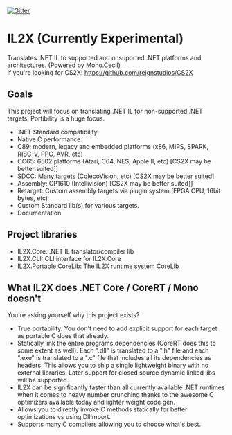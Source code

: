 [![Gitter](https://badges.gitter.im/IL2X/community.svg)](https://gitter.im/IL2X/community?utm_source=badge&utm_medium=badge&utm_campaign=pr-badge)

# IL2X (Currently Experimental)
Translates .NET IL to supported and unsuported .NET platforms and architectures. (Powered by Mono.Cecil)<br>
If you're looking for CS2X: https://github.com/reignstudios/CS2X

## Goals
This project will focus on translating .NET IL for non-supported .NET targets. Portibility is a huge focus.
* .NET Standard compatibility
* Native C performance
* C89: modern, legacy and embedded platforms (x86, MIPS, SPARK, RISC-V, PPC, AVR, etc)
* CC65: 6502 platforms (Atari, C64, NES, Apple II, etc) [CS2X may be better suited]]
* SDCC: Many targets (ColecoVision, etc) [CS2X may be better suited]
* Assembly: CP1610 (Intellivision) [CS2X may be better suited]]
* Retarget: Custom assembly targets via plugin system (FPGA CPU, 16bit bytes, etc)
* Custom Standard lib(s) for various targets.
* Documentation

## Project libraries
* IL2X.Core: .NET IL translator/compiler lib
* IL2X.CLI: CLI interface for IL2X.Core
* IL2X.Portable.CoreLib: The IL2X runtime system CoreLib

## What IL2X does .NET Core / CoreRT / Mono doesn't
You're asking yourself why this project exists?
* True portability. You don't need to add explicit support for each target as portable C does that already.
* Statically link the entire programs dependencies (CoreRT does this to some extent as well). Each ".dll" is translated to a ".h" file and each ".exe" is translated to a ".c" file that includes all its dependencies as headers. This allows you to ship a single lightweight binary with no external libraries. Later support for closed source dynamic linked libs will be supported.
* IL2X can be significantly faster than all currently available .NET runtimes when it comes to heavy number crunching thanks to the awesome C optimizers available today and lighter weight code gen.
* Allows you to directly invoke C methods statically for better optimizations vs using DllImport.
* Supports many C compilers allowing you to choose what's best.